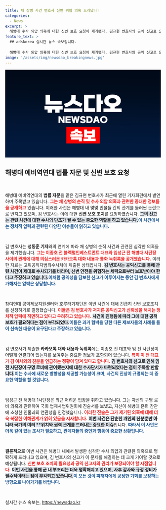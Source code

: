 ```yaml
---
title: 채 상병 사건 변호사 신변 위협 의혹 드러났다!
categories:
  - News
excerpt: >
  해병대 수사 외압 의혹에 대한 신변 보호 요청이 제기됐다. 김규현 변호사의 공익 신고로 드러난 카카오톡 대화와 녹취록이 정치적 파장을 일으키며, VIP와의 밀접한 관계가 의심받고 있다. 사람들의 이목을 집중시키는 사건의 전말을 확인해 보세요!
feature_text: >
  ## adskorea 실시간 뉴스 속보입니다.

  해병대 수사 외압 의혹에 대한 신변 보호 요청이 제기됐다. 김규현 변호사의 공익 신고로 드러난 카카오톡 대화와 녹취록이 정치적 파장을 일으키며, VIP와의 밀접한 관계가 의심받고 있다. 사람들의 이목을 집중시키는 사건의 전말을 확인해 보세요!
image: '/assets/img/newsdao_breakingnews.jpg'
---
```


<p><img src="/assets/img/newsdao_breakingnews.jpg" alt="adskorea 속보" /></p>

<h2 data-ke-size="size26">해병대 예비역연대 법률 자문 및 신변 보호 요청</h2>

<p data-ke-size="size16">&nbsp;</p>

<p>해병대 예비역연대의 <strong>법률 자문</strong>을 맡은 김규현 변호사가 최근에 열린 기자회견에서 발언하며 주목받고 있습니다. <b><span style="color: #ee2323;">그는 채 상병의 순직 및 수사 외압 의혹과 관련한 중대한 정보들을 공개하고</span></b> 있습니다. 이러한 사건은 해병대 내 몇몇 인물들 간의 관계를 둘러싼 논란으로 번지고 있으며, 김 변호사는 이에 대한 <strong>신변 보호 조치</strong>를 요청하였습니다. <b><span style="background-color: #21538527;">그의 신고는 관련 사건에 대한 수사의 단초가 될 수 있는 중요한 역할을 하고 있습니다.</span></b><b><span style="color: #1a5490;">이 사건에서는 정치적 압력과 관련된 다양한 이슈들이 얽히고 있습니다.</span></b></p>

<p data-ke-size="size16">&nbsp;</p>

<p>김 변호사는 <strong>성동훈 기자</strong>와의 연계에 따라 채 상병의 순직 사건과 관련된 심각한 의혹들을 제기했습니다. <b><span style="color: #ee2323;">그는 이종호 전 블랙펄인베스트먼트 대표와 임성근 전 해병대 사단장 사이의 관계에 대해 의심스러운 카카오톡 대화 내용과 통화 녹취록을 공개했습니다.</span></b> 이러한 자료는 고위공직자범죄수사처에 제출된 상태입니다. <b><span style="background-color: #21538527;">김 변호사는 공익신고를 통해 관련 사건이 제대로 수사되기를 바라며, 신변 안전을 위협하는 세력으로부터 보호받아야 한다고 주장하고 있습니다.</span></b><b><span style="color: #1a5490;">이처럼 공익성을 담보한 신고가 이루어지는 동안 김 변호사에게 가해지는 압박은 상당합니다.</span></b></p>

<p data-ke-size="size16">&nbsp;</p>

<p>참여연대 공익제보지원센터와 호루라기재단은 이번 사건에 대해 긴급히 신변 보호조치를 신청하기로 결정했습니다. <b><span style="color: #ee2323;">이들은 김 변호사가 저지른 공익신고가 신뢰성을 해치는 정치적 압력에 직면하고 있다고 우려하고 있습니다.</span></b> <b><span style="background-color: #21538527;">사건이 진행됨에 따라 그에 대한 공적 보호가 필요하다는 점이 부각되었다.</span></b><b><span style="color: #1a5490;">이들은 과거 협박을 당한 다른 제보자들의 사례를 들어 신속한 대응이 요구된다고 주장하고 있습니다.</span></b></p>

<p data-ke-size="size16">&nbsp;</p>

<p>김 변호사가 제출한 <strong>카카오톡 대화 내용과 녹취록</strong>에는 이종호 전 대표와 임 전 사단장이 어떻게 연결되어 있는지를 보여주는 중요한 정보가 포함되어 있습니다. <b><span style="color: #ee2323;">특히 이 전 대표가 김 여사와의 친분을 언급하는 정황이 담겨 있다고 합니다.</span></b> <b><span style="background-color: #21538527;">김 변호사의 신고로 인해 임 전 사단장이 구명 로비에 관여했는지에 대한 수사단서가 마련되었다는 점이 주목할 만합니다.</span></b><b><span style="color: #1a5490;">이는 수사에 새로운 방향성을 제공할 가능성이 크며, 사건의 진상이 규명되는 데 중요한 역할을 할 것입니다.</span></b></p>

<p data-ke-size="size16">&nbsp;</p>

<p>임성근 전 해병대 1사단장은 최근 어려운 입장을 취하고 있습니다. 그는 자신의 구명 로비 의혹과 관련하여 국회 법제사법위원회에 진술서를 보냈고, 자신이 해병대 훈련 참관에 초청한 인물과의 연관성을 인정했습니다. <b><span style="color: #ee2323;">이러한 진술은 그가 제기된 의혹에 대해 더욱 복잡한 이해관계가 얽혀 있음을 시사합니다.</span></b> <b><span style="background-color: #21538527;">이번 사건은 단순한 개인의 신분뿐만 아니라 국가의 여러 **위치와 권력 관계를 드러내는 중요한 이슈</span></b>입니다. <b><span style="color: #1a5490;">따라서 이 사안은 더욱 깊이 있는 조사가 필요하고, 관계자들의 증언과 행동이 중요한 상황입니다.</span></b></p>

<p data-ke-size="size16">&nbsp;</p>

<p><strong>결론적으로</strong> 이번 사건은 해병대 내에서 발생한 심각한 수사 외압과 관련된 의혹으로 명확하게 드러나고 있으며, 김 변호사의 신고가 이 문제를 해결하는 데 크게 기여할 것으로 예상됩니다. <b><span style="color: #ee2323;">신변 보호 조치의 필요성과 공익 신고자의 권리가 보장되어야 할 시점입니다.</span></b> <b><span style="background-color: #21538527;">이번 사건을 통해 군 내 부조리는 더욱 명확해지고 있으며, 사후 감사와 규정 정비가 필수적이라는 점이 부각되고 있습니다.</span></b><b><span style="color: #1a5490;">이 모든 것이 피해자에게 공정한 기회를 보장하는 방향으로 나아가기를 바랍니다.</span></b></p>

<p data-ke-size="size16">&nbsp;</p>
실시간 뉴스 속보는, <a href="https://newsdao.kr" rel="dofollow">https://newsdao.kr</a>


